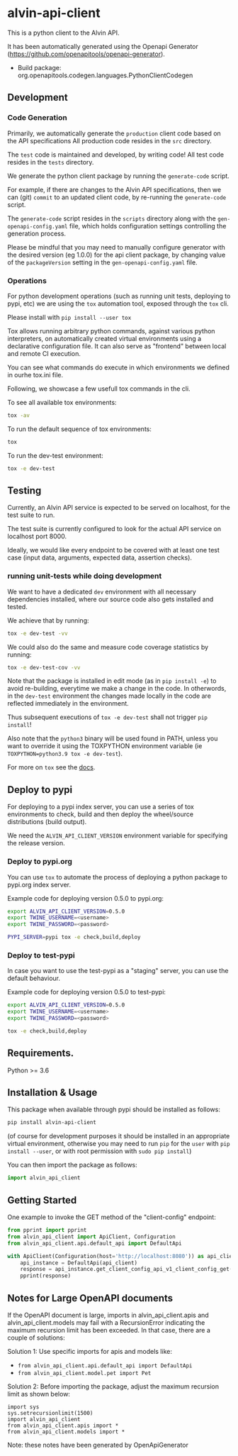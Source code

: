 # alvin-api-client
This is a python client to the Alvin API.

It has been automatically generated using the Openapi Generator (https://github.com/openapitools/openapi-generator).

- Build package: org.openapitools.codegen.languages.PythonClientCodegen

## Development 

### Code Generation

Primarily, we automatically generate the `production` client code based on the API specifications
All production code resides in the `src` directory.

The `test` code is maintained and developed, by writing code!
All test code resides in the `tests` directory.

We generate the python client package by running the `generate-code` script.

For example, if there are changes to the Alvin API specifications, then we can (git) `commit` to
an updated client code, by re-running the `generate-code` script.

The `generate-code` script resides in the `scripts` directory along with the `gen-openapi-config.yaml` file, which holds configuration settings controlling the generation process.

Please be mindful that you may need to manually configure generator with the desired version (eg 1.0.0) for the api client package, by changing value of the `packageVersion` setting in the `gen-openapi-config.yaml` file.

### Operations

For python development operations (such as running unit tests, deploying to pypi, etc) we are
using the `tox` automation tool, exposed through the `tox` cli.

Please install with `pip install --user tox`

Tox allows running arbitrary python commands, against various python interpreters, on automatically created virtual environments using a declarative configuration file.
It can also serve as "frontend" between local and remote CI execution.

You can see what commands do execute in which environments we defined in ourhe tox.ini file.

Following, we showcase a few usefull tox commands in the cli.

To see all available tox environments:
```sh
tox -av
```

To run the default sequence of tox environments:
```sh
tox
```

To run the dev-test environment:
```sh
tox -e dev-test
```

## Testing

Currently, an Alvin API service is expected to be served on localhost, for the test suite to run.

The test suite is currently configured to look for the actual API service on localhost port 8000.

Ideally, we would like every endpoint to be covered with at least one test case (input data, arguments, expected data, assertion checks).

### running unit-tests while doing development

We want to have a dedicated `dev` environment with all necessary dependencies installed,
where our source code also gets installed and tested.

We achieve that by running:
```sh
tox -e dev-test -vv
```

We could also do the same and measure code coverage statistics by running:
```sh
tox -e dev-test-cov -vv
```

Note that the package is installed in edit mode (as in `pip install -e`) to avoid re-building, everytime we make a change in the code. In otherwords, in the `dev-test`
environment the changes made locally in the code are reflected immediately in the environment.

Thus subsequent executions of `tox -e dev-test` shall not trigger `pip install`!

Also note that the `python3` binary will be used found in PATH, unless you want to override
it using the TOXPYTHON environment variable (ie `TOXPYTHON=python3.9 tox -e dev-test`).

For more on `tox` see the [docs](https://tox.wiki/en/latest/).


## Deploy to pypi

For deploying to a pypi index server, you can use a series
of tox environments to check, build and then deploy the wheel/source distributions (build output).

We need the `ALVIN_API_CLIENT_VERSION` environment variable for specifying the release version.

### Deploy to pypi.org

You can use `tox` to automate the process of deploying a python package to pypi.org index server.

Example code for deploying version 0.5.0 to pypi.org:
```sh
export ALVIN_API_CLIENT_VERSION=0.5.0
export TWINE_USERNAME=<username>
export TWINE_PASSWORD=<password>

PYPI_SERVER=pypi tox -e check,build,deploy
```

### Deploy to test-pypi

In case you want to use the test-pypi as a "staging" server, you can use the default behaviour.

Example code for deploying version 0.5.0 to test-pypi:
```sh
export ALVIN_API_CLIENT_VERSION=0.5.0
export TWINE_USERNAME=<username>
export TWINE_PASSWORD=<password>

tox -e check,build,deploy
```


## Requirements.

Python >= 3.6

## Installation & Usage

This package when available through pypi should be installed as follows:

```sh
pip install alvin-api-client
```

(of course for development purposes it should be installed in an appropriate virtual environment, otherwise you may need to run `pip` for the `user` with `pip install --user`, or with root permission with `sudo pip install`)

You can then import the package as follows:
```python
import alvin_api_client
```


## Getting Started

One example to invoke the GET method of the "client-config" endpoint:

```python
from pprint import pprint
from alvin_api_client import ApiClient, Configuration
from alvin_api_client.api.default_api import DefaultApi

with ApiClient(Configuration(host='http://localhost:8080')) as api_client:
    api_instance = DefaultApi(api_client)
    response = api_instance.get_client_config_api_v1_client_config_get()
    pprint(response)
```



## Notes for Large OpenAPI documents
If the OpenAPI document is large, imports in alvin_api_client.apis and alvin_api_client.models may fail with a
RecursionError indicating the maximum recursion limit has been exceeded. In that case, there are a couple of solutions:

Solution 1:
Use specific imports for apis and models like:
- `from alvin_api_client.api.default_api import DefaultApi`
- `from alvin_api_client.model.pet import Pet`

Solution 2:
Before importing the package, adjust the maximum recursion limit as shown below:
```
import sys
sys.setrecursionlimit(1500)
import alvin_api_client
from alvin_api_client.apis import *
from alvin_api_client.models import *
```
Note: these notes have been generated by OpenApiGenerator